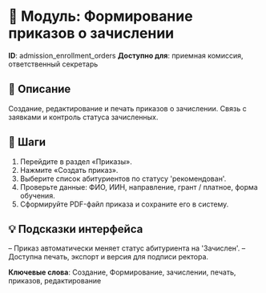 # 📘 Модуль: Формирование приказов о зачислении
**ID**: admission_enrollment_orders
**Доступно для**: приемная комиссия, ответственный секретарь

## 📝 Описание
Создание, редактирование и печать приказов о зачислении. Связь с заявками и контроль статуса зачисленных.

## 🩜 Шаги
1. Перейдите в раздел «Приказы».
2. Нажмите «Создать приказ».
3. Выберите список абитуриентов по статусу 'рекомендован'.
4. Проверьте данные: ФИО, ИИН, направление, грант / платное, форма обучения.
5. Сформируйте PDF-файл приказа и сохраните его в систему.

## 💡 Подсказки интерфейса
– Приказ автоматически меняет статус абитуриента на 'Зачислен'.
– Доступна печать, экспорт и версия для подписи ректора.

**Ключевые слова**: Создание, Формирование, зачислении, печать, приказов, редактирование
